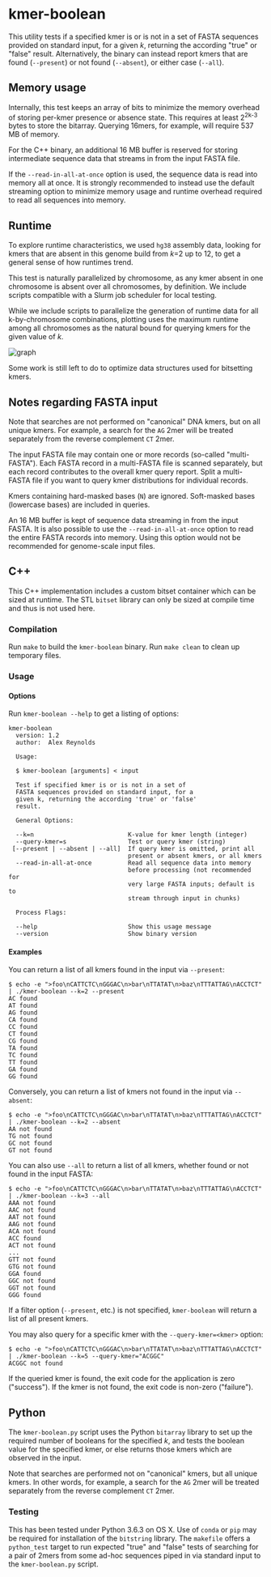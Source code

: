 # kmer-boolean

This utility tests if a specified kmer is or is not in a set of FASTA sequences provided on standard input, for a given *k*, returning the according "true" or "false" result. Alternatively, the binary can instead report kmers that are found (`--present`) or not found (`--absent`), or either case (`--all`).

## Memory usage

Internally, this test keeps an array of bits to minimize the memory overhead of storing per-kmer presence or absence state. This requires at least 2<sup>2k-3</sup> bytes to store the bitarray. Querying 16mers, for example, will require 537 MB of memory.

For the C++ binary, an additional 16 MB buffer is reserved for storing intermediate sequence data that streams in from the input FASTA file. 

If the `--read-in-all-at-once` option is used, the sequence data is read into memory all at once. It is strongly recommended to instead use the default streaming option to minimize memory usage and runtime overhead required to read all sequences into memory.

## Runtime

To explore runtime characteristics, we used `hg38` assembly data, looking for kmers that are absent in this genome build from <em>k</em>=2 up to 12, to get a general sense of how runtimes trend.

This test is naturally parallelized by chromosome, as any kmer absent in one chromosome is absent over all chromosomes, by definition. We include scripts compatible with a Slurm job scheduler for local testing.

While we include scripts to parallelize the generation of runtime data for all k-by-chromosome combinations, plotting uses the maximum runtime among all chromosomes as the natural bound for querying kmers for the given value of *k*.

![graph](https://user-images.githubusercontent.com/33584/79310219-6ca02580-7eb0-11ea-9e5b-bf443aebf51b.png)

Some work is still left to do to optimize data structures used for bitsetting kmers.

## Notes regarding FASTA input

Note that searches are not performed on "canonical" DNA kmers, but on all unique kmers. For example, a search for the `AG` 2mer will be treated separately from the reverse complement `CT` 2mer.

The input FASTA file may contain one or more records (so-called "multi-FASTA"). Each FASTA record in a multi-FASTA file is scanned separately, but each record contributes to the overall kmer query report. Split a multi-FASTA file if you want to query kmer distributions for individual records.

Kmers containing hard-masked bases (`N`) are ignored. Soft-masked bases (lowercase bases) are included in queries.

An 16 MB buffer is kept of sequence data streaming in from the input FASTA. It is also possible to use the `--read-in-all-at-once` option to read the entire FASTA records into memory. Using this option would not be recommended for genome-scale input files.

## C++

This C++ implementation includes a custom bitset container which can be sized at runtime. The STL `bitset` library can only be sized at compile time and thus is not used here.

### Compilation

Run `make` to build the `kmer-boolean` binary. Run `make clean` to clean up temporary files.

### Usage

#### Options

Run `kmer-boolean --help` to get a listing of options:

```
kmer-boolean
  version: 1.2
  author:  Alex Reynolds

  Usage:

  $ kmer-boolean [arguments] < input

  Test if specified kmer is or is not in a set of
  FASTA sequences provided on standard input, for a
  given k, returning the according 'true' or 'false'
  result.

  General Options:

  --k=n                          K-value for kmer length (integer)
  --query-kmer=s                 Test or query kmer (string)
 [--present | --absent | --all]  If query kmer is omitted, print all
                                 present or absent kmers, or all kmers
  --read-in-all-at-once          Read all sequence data into memory
                                 before processing (not recommended for
                                 very large FASTA inputs; default is to
                                 stream through input in chunks)
                                 
  Process Flags:

  --help                         Show this usage message
  --version                      Show binary version

```

#### Examples

You can return a list of all kmers found in the input via `--present`:

```
$ echo -e ">foo\nCATTCTC\nGGGAC\n>bar\nTTATAT\n>baz\nTTTATTAG\nACCTCT" | ./kmer-boolean --k=2 --present
AC found
AT found
AG found
CA found
CC found
CT found
CG found
TA found
TC found
TT found
GA found
GG found
```

Conversely, you can return a list of kmers not found in the input via `--absent`:

```
$ echo -e ">foo\nCATTCTC\nGGGAC\n>bar\nTTATAT\n>baz\nTTTATTAG\nACCTCT" | ./kmer-boolean --k=2 --absent
AA not found
TG not found
GC not found
GT not found
```

You can also use `--all` to return a list of all kmers, whether found or not found in the input FASTA:

```
$ echo -e ">foo\nCATTCTC\nGGGAC\n>bar\nTTATAT\n>baz\nTTTATTAG\nACCTCT" | ./kmer-boolean --k=3 --all
AAA not found
AAC not found
AAT not found
AAG not found
ACA not found
ACC found
ACT not found
...
GTT not found
GTG not found
GGA found
GGC not found
GGT not found
GGG found
```

If a filter option (`--present`, etc.) is not specified, `kmer-boolean` will return a list of all present kmers.

You may also query for a specific kmer with the `--query-kmer=<kmer>` option:

```
$ echo -e ">foo\nCATTCTC\nGGGAC\n>bar\nTTATAT\n>baz\nTTTATTAG\nACCTCT" | ./kmer-boolean --k=5 --query-kmer="ACGGC"
ACGGC not found
```

If the queried kmer is found, the exit code for the application is zero ("success"). If the kmer is not found, the exit code is non-zero ("failure").

## Python

The `kmer-boolean.py` script uses the Python `bitarray` library to set up the required number of booleans for the specified *k*, and tests the boolean value for the specified kmer, or else returns those kmers which are observed in the input.

Note that searches are performed not on "canonical" kmers, but all unique kmers. In other words, for example, a search for the `AG` 2mer will be treated separately from the reverse complement `CT` 2mer.

### Testing

This has been tested under Python 3.6.3 on OS X. Use of `conda` or `pip` may be required for installation of the `bitstring` library. 
The `makefile` offers a `python_test` target to run expected "true" and "false" tests of searching for a pair of 2mers from some ad-hoc sequences piped in via standard input to the `kmer-boolean.py` script.
